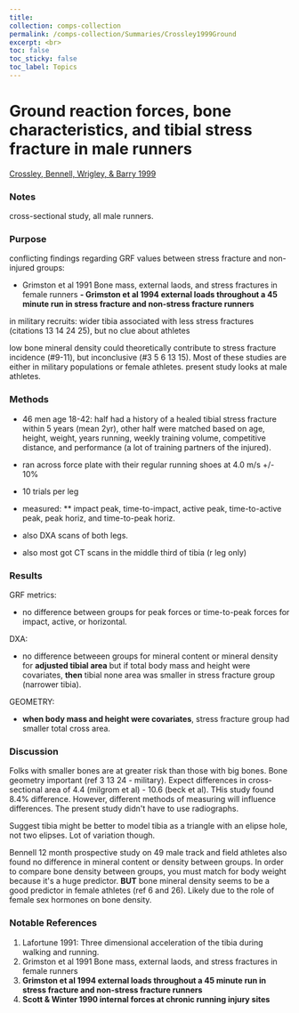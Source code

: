 ```yaml
---
title: 
collection: comps-collection
permalink: /comps-collection/Summaries/Crossley1999Ground
excerpt: <br>
toc: false
toc_sticky: false
toc_label: Topics 
---
```

# Ground reaction forces, bone characteristics, and tibial stress fracture in male runners
[Crossley, Bennell, Wrigley, & Barry 1999](../References/Crossley1999Ground.pdf)

### Notes
cross-sectional study, all male runners.


### Purpose
conflicting findings regarding GRF values between stress fracture and non-injured groups:
- Grimston et al 1991 Bone mass, external laods, and stress fractures in female runners
**- Grimston et al 1994 external loads throughout a 45 minute run in stress fracture and non-stress fracture runners** 

in military recruits: wider tibia associated with less stress fractures (citations 13 14 24 25), but no clue about athletes

low bone mineral density could theoretically contribute to stress fracture incidence (#9-11), but inconclusive (#3 5 6 13 15).
 Most of these studies are either in military populations or female athletes. present study looks at male athletes.
 
### Methods
- 46 men age 18-42: half had a history of a healed tibial stress fracture within 5 years (mean 2yr), other half were matched based on age, height, 
weight, years running, weekly training volume, competitive distance, and performance (a lot of training partners of the injured).

- ran across force plate with their regular running shoes at 4.0 m/s +/- 10%
- 10 trials per leg
- measured: ** impact peak, time-to-impact, active peak, time-to-active peak, peak horiz, and time-to-peak horiz.
- also DXA scans of both legs. 
- also most got CT scans in the middle third of tibia (r leg only)

### Results
GRF metrics:
- no difference between groups for peak forces or time-to-peak forces for impact, active, or horizontal.

DXA:
- no difference betweeen groups for mineral content or mineral density for **adjusted tibial area** but
if total body mass and height were covariates, **then** tibial none area was smaller in stress fracture group (narrower tibia).

GEOMETRY:
- **when body mass and height were covariates**, stress fracture group had smaller total cross area.

### Discussion
Folks with smaller bones are at greater risk than those with big bones. Bone geometry important (ref 3 13 24 - military). 
Expect differences in cross-sectional area of 4.4 (milgrom et al) - 10.6 (beck et al). THis study found 8.4% difference.
However, different methods of measuring will influence differences. The present study didn't have to use radiographs.

Suggest tibia might be better to model tibia as a triangle with an elipse hole, not two elipses. Lot of variation though.

Bennell 12 month prospective study on 49 male track and field athletes also found no difference in mineral content or
density between groups. In order to compare bone density between groups, you must match for body weight because it's a 
huge predictor. **BUT** bone mineral density seems to be a good predictor in female athletes (ref 6 and 26). Likely due
to the role of female sex hormones on bone density.

### Notable References
1. Lafortune 1991: Three dimensional acceleration of the tibia during walking and running.
1. Grimston et al 1991 Bone mass, external laods, and stress fractures in female runners
1. **Grimston et al 1994 external loads throughout a 45 minute run in stress fracture and non-stress fracture runners** 
1. **Scott & Winter 1990 internal forces at chronic running injury sites**